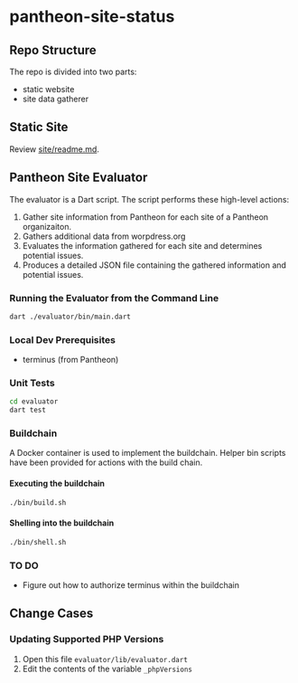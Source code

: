 # pantheon-site-status

## Repo Structure

The repo is divided into two parts:

- static website
- site data gatherer

## Static Site

Review [site/readme.md](./site/README.md).

## Pantheon Site Evaluator

The evaluator is a Dart script. The script performs these high-level actions:

1. Gather site information from Pantheon for each site of a Pantheon organizaiton.
2. Gathers additional data from worpdress.org
3. Evaluates the information gathered for each site and determines potential issues.
4. Produces a detailed JSON file containing the gathered information and potential issues.

### Running the Evaluator from the Command Line

```zsh
dart ./evaluator/bin/main.dart
```

### Local Dev Prerequisites

- terminus (from Pantheon)

### Unit Tests

```zsh
cd evaluator
dart test
```

### Buildchain

A Docker container is used to implement the buildchain. Helper bin scripts have been provided for actions with the build chain.

#### Executing the buildchain

```zsh
./bin/build.sh
```

#### Shelling into the buildchain

```zsh
./bin/shell.sh
```

### TO DO

- Figure out how to authorize terminus within the buildchain

## Change Cases

### Updating Supported PHP Versions

1. Open this file `evaluator/lib/evaluator.dart`
2. Edit the contents of the variable `_phpVersions`
